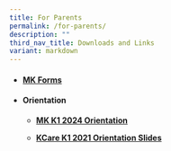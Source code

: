 ```yaml
---
title: For Parents
permalink: /for-parents/
description: ""
third_nav_title: Downloads and Links
variant: markdown
---
```

<ul>
<li>
<h4><a href="/mk-forms/" target="_blank" rel="noopener"><strong>MK Forms</strong></a></h4>
</li>
</ul>

<ul>
<li>
<h4><strong>Orientation</strong></h4>
<ul>
<li>
<p><strong><a href="/files/MKFT_Slides_for_K1\Orientation_2024.pdf">MK K1 2024 Orientation</a></strong></p>
</li>
<li>
<p><strong><a href="/files/KCare-K1-2021-Orientation-Slides-.pdf">KCare K1 2021 Orientation Slides</a></strong></p>
</li>
</ul>
</li></ul>